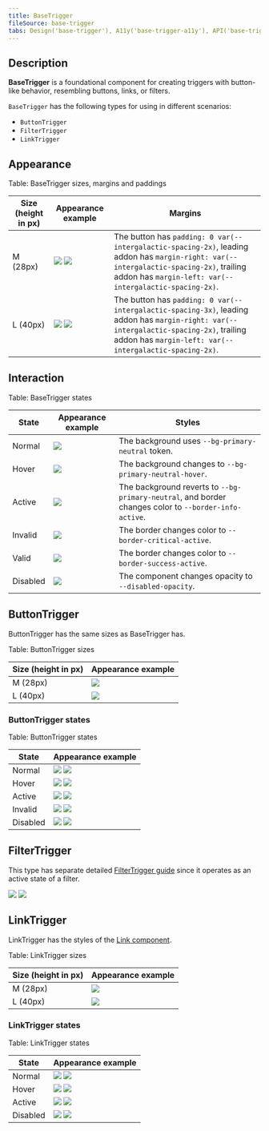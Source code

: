 ```yaml
---
title: BaseTrigger
fileSource: base-trigger
tabs: Design('base-trigger'), A11y('base-trigger-a11y'), API('base-trigger-api'), Example('base-trigger-code'), Changelog('base-trigger-changelog')
---
```


## Description

**BaseTrigger** is a foundational component for creating triggers with button-like behavior, resembling buttons, links, or filters.

`BaseTrigger` has the following types for using in different scenarios:

- `ButtonTrigger`
- `FilterTrigger`
- `LinkTrigger`

## Appearance

Table: BaseTrigger sizes, margins and paddings

| Size (height in px) | Appearance example                                       | Margins |
| ------------------- | -------------------------------------------------------- | ------- |
| M (28px)            | ![](static/base-trigger-m.png) ![](static/margins-m.png) | The button has `padding: 0 var(--intergalactic-spacing-2x)`, leading addon has `margin-right: var(--intergalactic-spacing-2x)`, trailing addon has `margin-left: var(--intergalactic-spacing-2x)`. |
| L (40px)            | ![](static/base-trigger-l.png) ![](static/margins-l.png) | The button has `padding: 0 var(--intergalactic-spacing-3x)`, leading addon has `margin-right: var(--intergalactic-spacing-2x)`, trailing addon has `margin-left: var(--intergalactic-spacing-2x)`. |

## Interaction

Table: BaseTrigger states

| State     | Appearance example                    | Styles |
| --------- | ------------------------------------- | ------ |
| Normal    | ![](static/base-trigger-normal.png)   | The background uses `--bg-primary-neutral` token. |
| Hover     | ![](static/base-trigger-hover.png)    | The background changes to `--bg-primary-neutral-hover`. |
| Active    | ![](static/base-trigger-active.png)   | The background reverts to `--bg-primary-neutral`, and border changes color to `--border-info-active`. |
| Invalid   | ![](static/base-trigger-invalid.png)  | The border changes color to `--border-critical-active`. |
| Valid     | ![](static/base-trigger-valid.png)    | The border changes color to `--border-success-active`. |
| Disabled  | ![](static/base-trigger-disabled.png) | The component changes opacity to `--disabled-opacity`. |

## ButtonTrigger

ButtonTrigger has the same sizes as BaseTrigger has.

Table: ButtonTrigger sizes

| Size (height in px) | Appearance example                      |
| ------------------- | --------------------------------------- |
| M (28px)            | ![](static/button-trigger-normal-m.png) |
| L (40px)            | ![](static/button-trigger-normal-l.png) |

### ButtonTrigger states

Table: ButtonTrigger states

| State  | Appearance example |
| ------ | ------------------ |
| Normal | ![](static/button-trigger-normal-m.png) ![](static/button-trigger-normal-l.png) |
| Hover  | ![](static/button-trigger-hover-m.png) ![](static/button-trigger-hover-l.png) |
| Active | ![](static/button-trigger-active-m.png) ![](static/button-trigger-active-l.png) |
| Invalid | ![](static/button-trigger-invalid-m.png) ![](static/button-trigger-invalid-l.png) |
| Disabled | ![](static/button-trigger-disabled-m.png) ![](static/button-trigger-disabled-l.png) |

## FilterTrigger

This type has separate detailed [FilterTrigger guide](/components/filter-trigger/filter-trigger) since it operates as an active state of a filter.

![](static/filter-trigger.png) ![](static/advanced-filter-trigger.png)

## LinkTrigger

LinkTrigger has the styles of the [Link component](/components/link/link).

Table: LinkTrigger sizes

| Size (height in px) | Appearance example                    |
| ------------------- | ------------------------------------- |
| M (28px)            | ![](static/link-trigger-normal-m.png) |
| L (40px)            | ![](static/link-trigger-normal-l.png) |

### LinkTrigger states

Table: LinkTrigger states

| State  | Appearance example |
| ------ | ------------------ |
| Normal | ![](static/link-trigger-normal-m.png) ![](static/link-trigger-normal-l.png) |
| Hover  | ![](static/link-trigger-hover-m.png) ![](static/link-trigger-hover-l.png) |
| Active | ![](static/link-trigger-active-m.png) ![](static/link-trigger-active-l.png) |
| Disabled | ![](static/link-trigger-disabled-m.png) ![](static/link-trigger-disabled-l.png) |


